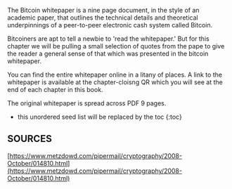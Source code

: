 The Bitcoin whitepaper is a nine page document, in the style of an academic paper, that outlines the technical details and theoretical underpinnings of a peer-to-peer electronic cash system called Bitcoin.

Bitcoiners are apt to tell a newbie to 'read the whitepaper.' But for this chapter we will be pulling a small selection of quotes from the pape to give the reader a general sense of that which was presented in the bitcoin whitepaper.

You can find the entire whitepaper online in a litany of places. A link to the whitepaper is available at the chapter-cloisng QR which you will see at the end of each chapter in this book.

The original whitepaper is spread across PDF 9 pages.

* this unordered seed list will be replaced by the toc
{:toc}

## SOURCES

[https://www.metzdowd.com/pipermail/cryptography/2008-October/014810.html](https://www.metzdowd.com/pipermail/cryptography/2008-October/014810.html)
